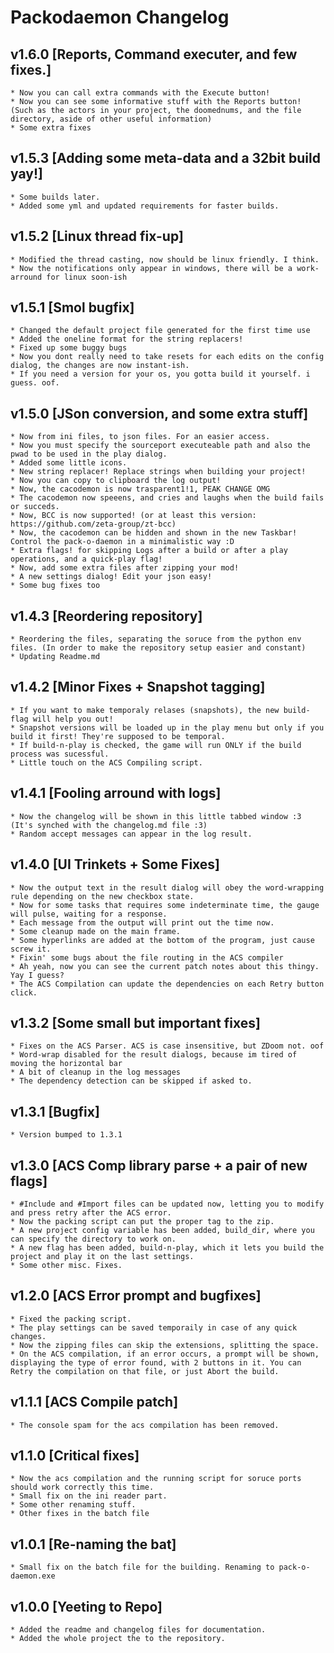 # Packodaemon Changelog
## v1.6.0 [Reports, Command executer, and few fixes.]
	* Now you can call extra commands with the Execute button!
	* Now you can see some informative stuff with the Reports button!
	(Such as the actors in your project, the doomednums, and the file directory, aside of other useful information)
	* Some extra fixes

## v1.5.3 [Adding some meta-data and a 32bit build yay!]
	* Some builds later.
	* Added some yml and updated requirements for faster builds.

## v1.5.2 [Linux thread fix-up]
	* Modified the thread casting, now should be linux friendly. I think.
	* Now the notifications only appear in windows, there will be a work-arround for linux soon-ish

## v1.5.1 [Smol bugfix]
	* Changed the default project file generated for the first time use
	* Added the oneline format for the string replacers!
	* Fixed up some buggy bugs
	* Now you dont really need to take resets for each edits on the config dialog, the changes are now instant-ish.
	* If you need a version for your os, you gotta build it yourself. i guess. oof.

## v1.5.0 [JSon conversion, and some extra stuff]
	* Now from ini files, to json files. For an easier access.
	* Now you must specify the sourceport executeable path and also the pwad to be used in the play dialog.
	* Added some little icons.
	* New string replacer! Replace strings when building your project!
	* Now you can copy to clipboard the log output!
	* Now, the cacodemon is now trasparent1!1, PEAK CHANGE OMG
	* The cacodemon now speeens, and cries and laughs when the build fails or succeds.
	* Now, BCC is now supported! (or at least this version: https://github.com/zeta-group/zt-bcc)
	* Now, the cacodemon can be hidden and shown in the new Taskbar! Control the pack-o-daemon in a minimalistic way :D
	* Extra flags! for skipping Logs after a build or after a play operations, and a quick-play flag!
	* Now, add some extra files after zipping your mod!
	* A new settings dialog! Edit your json easy!
	* Some bug fixes too

## v1.4.3 [Reordering repository]
	* Reordering the files, separating the soruce from the python env files. (In order to make the repository setup easier and constant)
	* Updating Readme.md

## v1.4.2 [Minor Fixes + Snapshot tagging]
	* If you want to make temporaly relases (snapshots), the new build-flag will help you out!
	* Snapshot versions will be loaded up in the play menu but only if you build it first! They're supposed to be temporal.
	* If build-n-play is checked, the game will run ONLY if the build process was sucessful.
	* Little touch on the ACS Compiling script.

## v1.4.1 [Fooling arround with logs]
	* Now the changelog will be shown in this little tabbed window :3 (It's synched with the changelog.md file :3)
	* Random accept messages can appear in the log result.
	
## v1.4.0 [UI Trinkets + Some Fixes]
	* Now the output text in the result dialog will obey the word-wrapping rule depending on the new checkbox state.
	* Now for some tasks that requires some indeterminate time, the gauge will pulse, waiting for a response.
	* Each message from the output will print out the time now.
	* Some cleanup made on the main frame.
	* Some hyperlinks are added at the bottom of the program, just cause screw it.
	* Fixin' some bugs about the file routing in the ACS compiler
	* Ah yeah, now you can see the current patch notes about this thingy. Yay I guess?
	* The ACS Compilation can update the dependencies on each Retry button click.

## v1.3.2 [Some small but important fixes]
	* Fixes on the ACS Parser. ACS is case insensitive, but ZDoom not. oof
	* Word-wrap disabled for the result dialogs, because im tired of moving the horizontal bar
	* A bit of cleanup in the log messages
	* The dependency detection can be skipped if asked to.

## v1.3.1 [Bugfix]
	* Version bumped to 1.3.1

## v1.3.0 [ACS Comp library parse + a pair of new flags]
	* #Include and #Import files can be updated now, letting you to modify and press retry after the ACS error.
	* Now the packing script can put the proper tag to the zip.
	* A new project config variable has been added, build_dir, where you can specify the directory to work on.
	* A new flag has been added, build-n-play, which it lets you build the project and play it on the last settings.
	* Some other misc. Fixes.
	
## v1.2.0 [ACS Error prompt and bugfixes]
	* Fixed the packing script.
	* The play settings can be saved temporaily in case of any quick changes.
	* Now the zipping files can skip the extensions, splitting the space.
	* On the ACS compilation, if an error occurs, a prompt will be shown, displaying the type of error found, with 2 buttons in it. You can Retry the compilation on that file, or just Abort the build.

## v1.1.1 [ACS Compile patch]
	* The console spam for the acs compilation has been removed.

## v1.1.0 [Critical fixes]
	* Now the acs compilation and the running script for soruce ports should work correctly this time.
	* Small fix on the ini reader part.
	* Some other renaming stuff.
	* Other fixes in the batch file

## v1.0.1 [Re-naming the bat]
	* Small fix on the batch file for the building. Renaming to pack-o-daemon.exe

## v1.0.0 [Yeeting to Repo]
	* Added the readme and changelog files for documentation.
	* Added the whole project the to the repository.